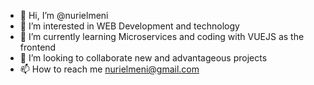 - 👋 Hi, I’m @nurielmeni
- 👀 I’m interested in WEB Development and technology
- 🌱 I’m currently learning Microservices and coding with VUEJS as the frontend
- 💞️ I’m looking to collaborate new and advantageous projects  
- 📫 How to reach me nurielmeni@gmail.com

<!---
nurielmeni/nurielmeni is a ✨ special ✨ repository because its `README.md` (this file) appears on your GitHub profile.
You can click the Preview link to take a look at your changes.
--->
